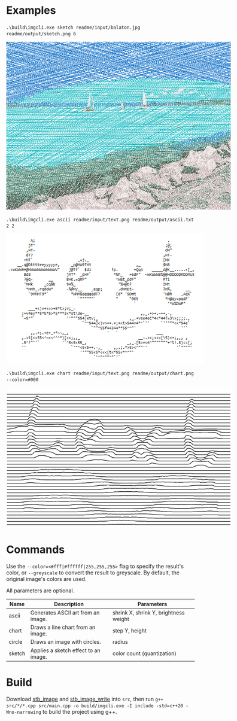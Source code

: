 # Examples

`.\build\imgcli.exe sketch readme/input/balaton.jpg readme/output/sketch.png 6`

<img src="https://raw.githubusercontent.com/bks1b/image-cli/main/readme/output/sketch.png" style="max-width: 600px;">

`.\build\imgcli.exe ascii readme/input/text.png readme/output/ascii.txt 2 2`

<img src="https://raw.githubusercontent.com/bks1b/image-cli/main/readme/output/ascii.png" style="max-width: 600px;">

`.\build\imgcli.exe chart readme/input/text.png readme/output/chart.png --color=#000`

<img src="https://raw.githubusercontent.com/bks1b/image-cli/main/readme/output/chart.png" style="max-width: 600px;">

# Commands

Use the `--color=<#fff|#ffffff|255,255,255>` flag to specify the result's color, or `--greyscale` to convert the result to greyscale. By default, the original image's colors are used.

All parameters are optional.

| Name   | Description                          | Parameters                            | 
|--------|--------------------------------------|---------------------------------------|
| ascii  | Generates ASCII art from an image.   | shrink X, shrink Y, brightness weight | 
| chart  | Draws a line chart from an image.    | step Y, height                        | 
| circle | Draws an image with circles.         | radius                                | 
| sketch | Applies a sketch effect to an image. | color count (quantization)            | 

# Build

Download [stb_image](https://github.com/nothings/stb/blob/master/stb_image.h) and [stb_image_write](https://github.com/nothings/stb/blob/master/stb_image_write.h) into `src`, then run `g++ src/*/*.cpp src/main.cpp -o build/imgcli.exe -I include -std=c++20 -Wno-narrowing` to build the project using g++.
